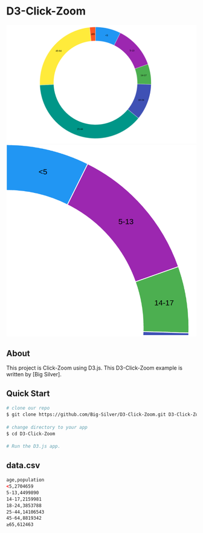 # D3-Click-Zoom

<img width="900" src="img/D3-Click-Zoom.png" border="0" />
<img width="900" src="img/Zoom.png" border="0" />

## About
This project is Click-Zoom using D3.js.
This D3-Click-Zoom example is written by [Big Silver].

## Quick Start

```bash
# clone our repo
$ git clone https://github.com/Big-Silver/D3-Click-Zoom.git D3-Click-Zoom

# change directory to your app
$ cd D3-Click-Zoom

# Run the D3.js app.

```
## data.csv

```html
age,population
<5,2704659
5-13,4499890
14-17,2159981
18-24,3853788
25-44,14106543
45-64,8819342
≥65,612463

```
